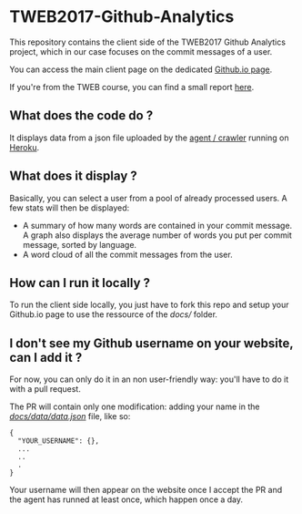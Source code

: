 # TWEB2017-Github-Analytics
This repository contains the client side of the TWEB2017 Github Analytics project, which in our case focuses on the commit messages of a user.

You can access the main client page on the dedicated [Github.io page](https://rhod3.github.io/TWEB2017-Github-Analytics/).

If you're from the TWEB course, you can find a small report [here](https://github.com/Rhod3/TWEB2017-Github-Analytics/blob/master/report/report.md).

## What does the code do ?
It displays data from a json file uploaded by the [agent / crawler](https://github.com/Rhod3/TWEB2017-Github-Analytics-Server) running on [Heroku](https://www.heroku.com/).

## What does it display ?
Basically, you can select a user from a pool of already processed users. A few stats will then be displayed:
* A summary of how many words are contained in your commit message. A graph also displays the average number of words you put per commit message, sorted by language.
* A word cloud of all the commit messages from the user.

## How can I run it locally ?
To run the client side locally, you just have to fork this repo and setup your Github.io page to use the ressource of the *docs/* folder.

## I don't see my Github username on your website, can I add it ?
For now, you can only do it in an non user-friendly way: you'll have to do it with a pull request.

The PR will contain only one modification: adding your name in the [*docs/data/data.json*](https://github.com/Rhod3/TWEB2017-Github-Analytics/blob/master/docs/data/data.json) file, like so:
```
{
  "YOUR_USERNAME": {},
  ...
  ..
  .
}
```
Your username will then appear on the website once I accept the PR and the agent has runned at least once, which happen once a day.
